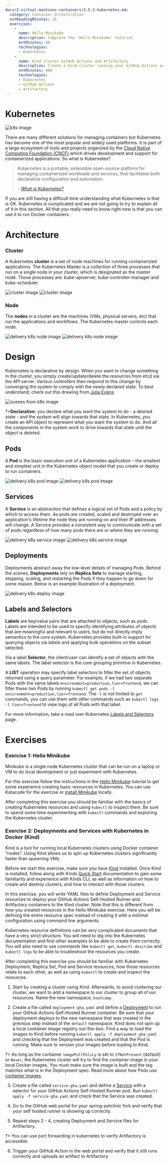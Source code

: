 ```yaml
---
docs/2-virtual-machines-containers/2.5.2-kubernetes.md:
  category: Container Orchestration
  estReadingMinutes: 15
  exercises:
    -
      name: Hello Minikube
      description: Complete the 'Hello Minikube' tutorial
      estMinutes: 60
      technologies:
      - Kubernetes
    -
      name: Kind cluster GitHub Actions and Artifactory
      description: Create a Kind cluster running your GitHub Actions and Artifactory containers
      estMinutes: 600
      technologies:
      - Kubernetes
      - GitHub Actions
      - Artifactory
---
```


# Kubernetes

![k8s image](img2/kubernetes.svg ':size=723x702 :class=icon :alt= k8s image')

There are many different solutions for managing containers but Kubernetes has become one of the most popular and widely used platforms. It is part of a large ecosystem of tools and projects organized by the [Cloud Native Computing Foundation (CNCF)](https://www.cncf.io/) which drives development and support for containerized applications. So what is Kubernetes?

> Kubernetes is a portable, extensible open-source platform for managing containerized workloads and services, that facilitates both declarative configuration and automation.
>
> _- [What is Kubernetes?](https://kubernetes.io/docs/concepts/overview/what-is-kubernetes/)_

If you are still having a difficult time understanding what Kubernetes is that is OK. Kubernetes is complicated and we are not going to try to explain all of it in this section. All that you really need to know right now is that you can use it to run Docker containers.

# Architecture

### Cluster

A Kubernetes **cluster** is a set of node machines for running containerized applications. The Kubernetes Master is a collection of three processes that run on a single node in your cluster, which is designated as the master node. Those processes are: kube-apiserver, kube-controller-manager and kube-scheduler.

![cluster image](img2/delivery-k8s-cluster_light.svg ':class=light-mode-img-center :alt= cluster image; light mode')
![cluster image](img2/delivery-k8s-cluster_dark.svg ':class=dark-mode-img-center :alt= cluster image; dark mode')

### Node

The **nodes** in a cluster are the machines (VMs, physical servers, etc) that run the applications and workflows. The Kubernetes master controls each node.

![delivery k8s node image](img2/delivery-k8s-node_light.svg ':class=light-mode-img-center :alt= delivery k8s node image; light mode')
![delivery k8s node image](img2/delivery-k8s-node_dark.svg ':class=dark-mode-img-center :alt= delivery k8s node image; dark mode')

# Design

Kubernetes is declarative by design. When you want to change something in the cluster, you simply create/update/delete the resources from etcd via the API server. Various controllers then respond to this change by converging the system to comply with the newly declared state. To best understand, check out this drawing from [Julia Evans](https://jvns.ca/blog/2017/06/04/learning-about-kubernetes/):

![scenes from k8s image](img2/scenes-from-kubernetes-page1.svg ':size=600px :class=img-center :alt= scenes from k8s image')

?>**Declarative:** you declare what you want the system to do - a desired state - and the system will align towards that state. In Kubernetes, you create an API object to represent what you want the system to do. And all the components in the system work to drive towards that state until the object is deleted.

## Pods

A **Pod** is the basic execution unit of a Kubernetes application – the smallest and simplest unit in the Kubernetes object model that you create or deploy to run containers.

![delivery k8s pod image](img2/delivery-k8s-pods_light.svg ':class=light-mode-img-center :alt= delivery k8s pod image; light mode')
![delivery k8s pod image](img2/delivery-k8s-pods_dark.svg ':class=dark-mode-img-center :alt= delivery k8s pod image; dark mode')

## Services

A **Service** is an abstraction that defines a logical set of Pods and a policy by which to access them. As pods are created, scaled and destroyed over an application's lifetime the node they are running on and their IP addresses will change. A Service provides a consistent way to communicate with a set of pods regardless of how many pods there are or where they are running.

![delivery k8s service image](img2/delivery-k8s-service_light.svg ':class=light-mode-img-center :alt= delivery k8s service image; light mode')
![delivery k8s service image](img2/delivery-k8s-service_dark.svg ':class=dark-mode-img-center :alt= delivery k8s service image; dark mode')

## Deployments

Deployments abstract away the low-level details of managing Pods. Behind the scenes, **Deployments** rely on **Replica Sets** to manage starting, stopping, scaling, and restarting the Pods if they happen to go down for some reason. Below is an example illustration of a deployment.

![delivery k8s deploy image](img2/delivery-k8s-deploy.gif ':class=img-center :alt= delivery k8s deploy image')

## Labels and Selectors

**Labels** are key/value pairs that are attached to objects, such as pods. Labels are intended to be used to specify identifying attributes of objects that are meaningful and relevant to users, but do not directly imply semantics to the core system. Kubernetes provides built-in support for querying objects via labels and applying bulk operations on the subset selected.

Via a label **Selector**, the client/user can identify a set of objects with the same labels. The label selector is the core grouping primitive in Kubernetes.

A **LIST** operation may specify label selectors to filter the set of objects returned using a query parameter. For example, if we had two separate Pods with the same labels `environment=production,tier=frontend`, we can filter these two Pods by running `kubectl get pods -l environment=production,tier=frontend`. The `-l` is not limited to `get` commands, you can use them with other commands such as `kubectl logs -l tier=frontend` to view logs of all Pods with that label.

For more information, take a read over Kubernetes [Labels and Selectors](https://kubernetes.io/docs/concepts/overview/working-with-objects/labels/) page.

# Exercises

### Exercise 1: Hello Minikube

Minikube is a single node Kubernetes cluster that can be run on a laptop or VM to do local development or just experiment with Kubernetes.

For this exercise follow the instructions in the [Hello Minikube](https://kubernetes.io/docs/tutorials/hello-minikube/#) tutorial to get some experience creating basic resources in Kubernetes. You can use Katacode for the exercise or [install Minikube](https://kubernetes.io/docs/tasks/tools/install-minikube/) locally.

After completing this exercise you should be familiar with the basics of creating Kubernetes resources and using `kubectl` to inspect them. Be sure to spend some time experimenting with `kubectl` commands and exploring the Kubernetes cluster.

### Exercise 2: Deployments and Services with Kubernetes in Docker (Kind)

Kind is a tool for running local Kubernetes clusters using Docker container “nodes”. Using Kind allows us to spin up Kubernetes clusters significantly faster than spawning VMs.

Before we start this exercise, make sure you have [Kind](https://kind.sigs.k8s.io/docs/user/quick-start/#installation) installed. Once Kind is installed, follow along with Kinds [Quick Start](https://kind.sigs.k8s.io/docs/user/quick-start/) documentation to gain some familiarity and experience with Kinds CLI, as well as information on how to create and destroy clusters, and how to interact with those clusters.

In this exercise, you will write YAML files to define Deployment and Service resources to deploy your GitHub Actions Self-Hosted Runner and Artifactory containers to the Kind cluster. Note that this is different from how you created resources in the Hello Minikube exercise. Here you will be defining the entire resource spec instead of creating it with a minimal configuration using command line arguments.

Kubernetes resource definitions can be very complicated documents that have a very strict structure. You will need to dig into the Kubernetes documentation and find other examples to be able to create them correctly. You will also need to use commands like `kubectl get`, `kubectl describe` and `kubectl logs` to be able to troubleshoot the resources you create.

After completing this exercise you should be familiar with Kubernetes Deployment, Replica Set, Pod and Service resources, how those resources relate to each other, as well as using `kubectl` to create and inspect the resources.

1. Start by creating a cluster using Kind. Afterwards, to avoid cluttering our cluster, we want to add a namespace to our cluster to group all of our resources. Name the new namespace, `bootcamp`.

2. Create a file called `deployment-gha.yaml` and define a [Deployment](https://kubernetes.io/docs/concepts/workloads/controllers/deployment/) to run your GitHub Actions Self-Hosted Runner container. Be sure that your deployment deploys to the new namespace that was created in the previous step instead of the `default` namespace. Kind does not spin up a local container image registry out-the-box. Find a way to load the images to Kind before running `kubectl apply -f deployment-gha.yaml` and checking that the Deployment was created and that the Pod is running. Make sure to version your images before loading to Kind.

  ?> As long as the container `imagePullPolicy` is set to `IfNotPresent` (default) or `Never`, the Kubernetes cluster will try to find the container image in your local Docker images. You must make sure the image is built and the tag matches what is in the Deployment spec. Read more about how Pods use [container images](https://kubernetes.io/docs/concepts/containers/images/).

3. Create a file called `service-gha.yaml` and define a [Service](https://kubernetes.io/docs/concepts/services-networking/service/) with a selector for your GitHub Actions Self-Hosted Runner pod. Run `kubectl apply -f service-gha.yaml` and check that the Service was created.

4. Go to the GitHub web portal for your spring-petclinic fork and verify that your self hosted runner is showing up correctly.

5. Repeat steps 2 - 4, creating Deployment and Service files for Artifactory.

  ?> You can use port forwarding in kubernetes to verify Artifactory is accessible.

6. Trigger your GitHub Action in the web portal and verify that it still runs correctly and uploads an artifact to Artifactory
